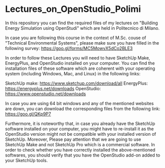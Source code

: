 # Lectures_on_OpenStudio_Polimi

In this repository you can find the required files of my lectures on "Building Energy Simulation using OpenStudi" which are held in Politecnico di Milano.

In case you are following this course in the context of M.Sc. couse of "Technical Environmental Systems", please make sure you have filled in the following survey: https://goo.gl/forms/MC5MowvX5dCo2BLE3

In order to follow these Lectures you will need to have SketchUp Make, EnergyPlus, and OpenStudio installed on your computer. You can find the installation files of these software which are coherent with your operating system (including Windows, Mac, and Linux) in the following links:

SketchUp make: https://www.sketchup.com/download/all
EnergyPlus: https://energyplus.net/downloads
OpenStudio: https://www.openstudio.net/downloads

In case you are using 64 bit windows and any of the mentioned websites are down, you can download the corresponding files from the following link: https://goo.gl/QKp9P7

Furthermore, it is noteworthy that, in case you already have the SketchUp software installed on your computer, you might have to re-install it as the OpenStudio version might not be compatible with your installed version of SketchUp. Moreover, Please pay attention that we are going to use SketchUp Make and not SketchUp Pro which is a commercial software. 
In order to check whether you have correctly installed the above-mentioned softwares, you should verify that you have the OpenStudio add-on added to your SketchUp tools.







